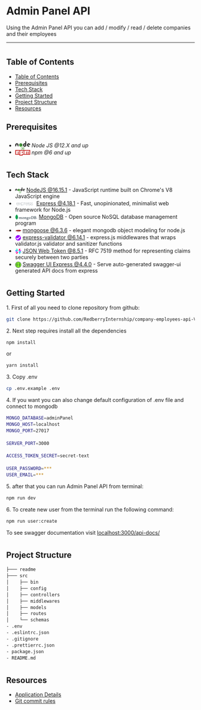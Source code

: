 <h1>Admin Panel API</h1>
<p>Using the Admin Panel API you can add / modify / read / delete companies and their employees</p>

---

#

## Table of Contents

- [Table of Contents](#table-of-contents)
- [Prerequisites](#prerequisites)
- [Tech Stack](#tech-stack)
- [Getting Started](#getting-started)
- [Project Structure](#project-structure)
- [Resources](#resources)

## Prerequisites

- <img src="readme/assets/NodeJs.png" width="40" style="position: relative; top: 8px" /> _Node JS @12.X and up_
- <img src="readme/assets/Npm.png" width="40" style="position: relative; top: 4px" /> _npm @6 and up_

#

## Tech Stack

- <img src="readme/assets/NodeJs.png" height="16" style="position: relative; top: 4px" /> [NodeJS @16.15.1](https://nodejs.org/en/) - JavaScript runtime built on Chrome's V8 JavaScript engine
- <img src="readme/assets/Express.png" height="16" style="position: relative; top: 4px" /> [Express @4.18.1](https://expressjs.com/) - Fast, unopinionated, minimalist web framework for Node.js
- <img src="readme/assets/MongoDb.png" height="16" style="position: relative; top: 4px" /> [MongoDB](https://www.mongodb.com/) - Open source NoSQL database management program
- <img src="readme/assets/Mongoose.png" height="16" style="position: relative; top: 4px" /> [mongoose @6.3.6](https://mongoosejs.com/) - elegant mongodb object modeling for node.js
- <img src="readme/assets/ExpressValidator.png" height="16" style="position: relative; top: 4px" /> [express-validator @6.14.1](https://express-validator.github.io/docs/) - express.js middlewares that wraps validator.js validator and sanitizer functions
- <img src="readme/assets/JsonWebToken.png" height="16" style="position: relative; top: 4px" /> [JSON Web Token @8.5.1](https://jwt.io/) - RFC 7519 method for representing claims securely between two parties
- <img src="readme/assets/Swagger.png" height="16" style="position: relative; top: 4px" /> [Swagger UI Express @4.4.0](https://www.npmjs.com/package/swagger-ui-express) - Serve auto-generated swagger-ui generated API docs from express

#

## Getting Started

1\. First of all you need to clone repository from github:

```sh
git clone https://github.com/RedberryInternship/company-employees-api-Var-Saba.git
```

2\. Next step requires install all the dependencies

```sh
npm install
```

or

```sh
yarn install
```

3\. Copy .env

```sh
cp .env.example .env
```

4\. If you want you can also change default configuration of .env file and connect to mongodb

```sh
MONGO_DATABASE=adminPanel
MONGO_HOST=localhost
MONGO_PORT=27017

SERVER_PORT=3000

ACCESS_TOKEN_SECRET=secret-text

USER_PASSWORD=***
USER_EMAIL=***
```

5\. after that you can run Admin Panel API from terminal:

```sh
npm run dev
```

6\. To create new user from the terminal run the following command:

```sh
npm run user:create
```

To see swagger documentation visit [localhost:3000/api-docs/](http://localhost:3000/api-docs/)

#

#

## Project Structure

```bash
├─── readme
├─── src
│    ├── bin
│    ├── config
│    ├── controllers
│    ├── middlewares
│    ├── models
│    ├── routes
│    └── schemas
- .env
- .eslintrc.json
- .gitignore
- .prettierrc.json
- package.json
- README.md


```

#

## Resources

- [Application Details](https://redberry.gitbook.io/assignment-iii-admin-panel-api/)
- [Git commit rules](https://redberry.gitbook.io/resources/git-is-semantikuri-komitebi)
